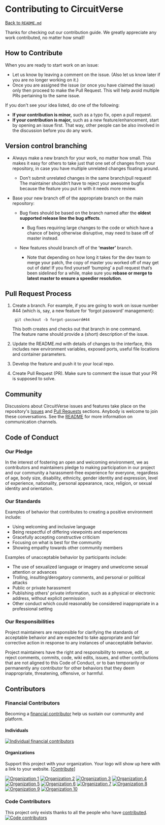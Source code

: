 # Contributing to CircuitVerse
[Back to `README.md`](README.md)

Thanks for checking out our contribution guide. We greatly appreciate any work contributed, no matter how small!

## How to Contribute
When you are ready to start work on an issue:

- Let us know by leaving a comment on the issue. (Also let us know later if you are no longer working on it.)
- Once you are assigned the issue (or once you have claimed the issue) only then proceed to make the Pull Request. This will help avoid multiple PRs pertaining to the same issue.

If you don't see your idea listed, do one of the following:
* **If your contribution is minor,** such as a typo fix, open a pull request.
* **If your contribution is major,** such as a new feature/enhancement, start by opening an issue first. That way, other people can be also involved in the discussion before you do any work.

## Version control branching
- Always make a new branch for your work, no matter how small. This makes it easy for others to take just that one set of changes from your repository, in case you have multiple unrelated changes floating around.

  * Don’t submit unrelated changes in the same branch/pull request! The maintainer shouldn’t have to reject your awesome bugfix because the feature you put in with it needs more review.
- Base your new branch off of the appropriate branch on the main repository:

  * Bug fixes should be based on the branch named after the **oldest supported release line the bug affects**.

     * Bug fixes requiring large changes to the code or which have a chance of being otherwise disruptive, may need to base off of master       instead.
  * New features should branch off of the **‘master’** branch.

     * Note that depending on how long it takes for the dev team to merge your patch, the copy of master you worked off of may get out of date! If you find yourself ‘bumping’ a pull request that’s been sidelined for a while, make sure you **rebase or merge to latest master to ensure a speedier resolution**.

## Pull Request Process

1. Create a branch. For example, if you are going to work on issue number #44 (which is, say, a new feature for ‘forgot password’ management):

        git checkout -b forgot-password#44

    This both creates and checks out that branch in one command.  
    The feature name should provide a (short) description of the issue.

2. Update the README.md with details of changes to the interface, this includes new environment variables, exposed ports, useful file locations and container parameters.
   
3. Develop the feature and push it to your local repo.
   
4. Create Pull Request (PR). Make sure to comment the issue that your PR is supposed to solve.

## Community
Discussions about CircuitVerse issues and features take place on the repository's [Issues](https://github.com/CircuitVerse/CircuitVerse/issues) and [Pull Requests](https://github.com/CircuitVerse/CircuitVerse/pulls) sections. Anybody is welcome to join these conversations. See the [README](README.md) for more information on communication channels.

## Code of Conduct

### Our Pledge

In the interest of fostering an open and welcoming environment, we as
contributors and maintainers pledge to making participation in our project and
our community a harassment-free experience for everyone, regardless of age, body
size, disability, ethnicity, gender identity and expression, level of experience,
nationality, personal appearance, race, religion, or sexual identity and
orientation.

### Our Standards

Examples of behavior that contributes to creating a positive environment
include:

* Using welcoming and inclusive language
* Being respectful of differing viewpoints and experiences
* Gracefully accepting constructive criticism
* Focusing on what is best for the community
* Showing empathy towards other community members

Examples of unacceptable behavior by participants include:

* The use of sexualized language or imagery and unwelcome sexual attention or
advances
* Trolling, insulting/derogatory comments, and personal or political attacks
* Public or private harassment
* Publishing others' private information, such as a physical or electronic
  address, without explicit permission
* Other conduct which could reasonably be considered inappropriate in a
  professional setting

### Our Responsibilities

Project maintainers are responsible for clarifying the standards of acceptable
behavior and are expected to take appropriate and fair corrective action in
response to any instances of unacceptable behavior.

Project maintainers have the right and responsibility to remove, edit, or
reject comments, commits, code, wiki edits, issues, and other contributions
that are not aligned to this Code of Conduct, or to ban temporarily or
permanently any contributor for other behaviors that they deem inappropriate,
threatening, offensive, or harmful.

## Contributors
### Financial Contributors

Becoming a [financial contributor](https://opencollective.com/CircuitVerse/contribute) help us sustain our community and platform.

#### Individuals
<a href="https://opencollective.com/CircuitVerse"><img src="https://opencollective.com/CircuitVerse/individuals.svg?width=890" alt="Individual financial contributors"></a>

#### Organizations
Support this project with your organization. Your logo will show up here with a link to your website. [[Contribute](https://opencollective.com/CircuitVerse/contribute)]

<a href="https://opencollective.com/CircuitVerse/organization/0/website"><img src="https://opencollective.com/CircuitVerse/organization/0/avatar.svg" alt="Organization 1"></a>
<a href="https://opencollective.com/CircuitVerse/organization/1/website"><img src="https://opencollective.com/CircuitVerse/organization/1/avatar.svg" alt="Organization 2"></a>
<a href="https://opencollective.com/CircuitVerse/organization/2/website"><img src="https://opencollective.com/CircuitVerse/organization/2/avatar.svg" alt="Organization 3"></a>
<a href="https://opencollective.com/CircuitVerse/organization/3/website"><img src="https://opencollective.com/CircuitVerse/organization/3/avatar.svg" alt="Organization 4"></a>
<a href="https://opencollective.com/CircuitVerse/organization/4/website"><img src="https://opencollective.com/CircuitVerse/organization/4/avatar.svg" alt="Organization 5"></a>
<a href="https://opencollective.com/CircuitVerse/organization/5/website"><img src="https://opencollective.com/CircuitVerse/organization/5/avatar.svg" alt="Organization 6"></a>
<a href="https://opencollective.com/CircuitVerse/organization/6/website"><img src="https://opencollective.com/CircuitVerse/organization/6/avatar.svg" alt="Organization 7"></a>
<a href="https://opencollective.com/CircuitVerse/organization/7/website"><img src="https://opencollective.com/CircuitVerse/organization/7/avatar.svg" alt="Organization 8"></a>
<a href="https://opencollective.com/CircuitVerse/organization/8/website"><img src="https://opencollective.com/CircuitVerse/organization/8/avatar.svg" alt="Organization 9"></a>
<a href="https://opencollective.com/CircuitVerse/organization/9/website"><img src="https://opencollective.com/CircuitVerse/organization/9/avatar.svg" alt="Organization 10"></a>

### Code Contributors

This project only exists thanks to all the people who have [contributed]((CONTRIBUTING.md)).
<a href="https://github.com/CircuitVerse/CircuitVerse/graphs/contributors"><img src="https://opencollective.com/CircuitVerse/contributors.svg?width=890&button=false" alt="Code contributors" /></a>
